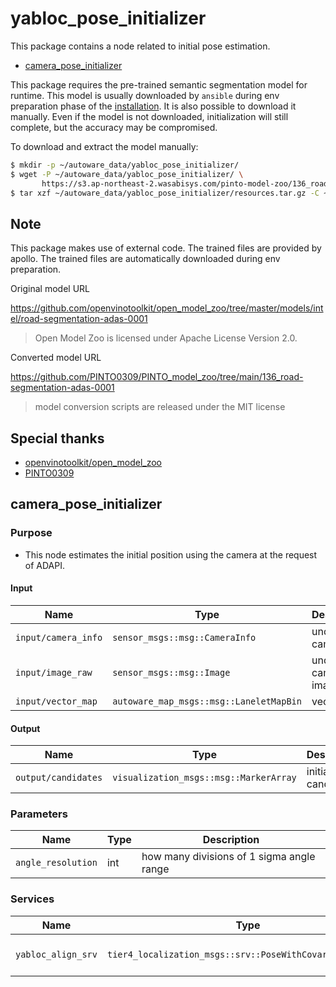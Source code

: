 # yabloc_pose_initializer

This package contains a node related to initial pose estimation.

- [camera_pose_initializer](#camera_pose_initializer)

This package requires the pre-trained semantic segmentation model for runtime. This model is usually downloaded by `ansible` during env preparation phase of the [installation](https://autowarefoundation.github.io/autoware-documentation/main/installation/autoware/source-installation/).
It is also possible to download it manually. Even if the model is not downloaded, initialization will still complete, but the accuracy may be compromised.

To download and extract the model manually:

```bash
$ mkdir -p ~/autoware_data/yabloc_pose_initializer/
$ wget -P ~/autoware_data/yabloc_pose_initializer/ \
       https://s3.ap-northeast-2.wasabisys.com/pinto-model-zoo/136_road-segmentation-adas-0001/resources.tar.gz
$ tar xzf ~/autoware_data/yabloc_pose_initializer/resources.tar.gz -C ~/autoware_data/yabloc_pose_initializer/
```

## Note

This package makes use of external code. The trained files are provided by apollo. The trained files are automatically downloaded during env preparation.

Original model URL

<https://github.com/openvinotoolkit/open_model_zoo/tree/master/models/intel/road-segmentation-adas-0001>

> Open Model Zoo is licensed under Apache License Version 2.0.

Converted model URL

<https://github.com/PINTO0309/PINTO_model_zoo/tree/main/136_road-segmentation-adas-0001>

> model conversion scripts are released under the MIT license

## Special thanks

- [openvinotoolkit/open_model_zoo](https://github.com/openvinotoolkit/open_model_zoo)
- [PINTO0309](https://github.com/PINTO0309)

## camera_pose_initializer

### Purpose

- This node estimates the initial position using the camera at the request of ADAPI.

#### Input

| Name                | Type                                    | Description              |
| ------------------- | --------------------------------------- | ------------------------ |
| `input/camera_info` | `sensor_msgs::msg::CameraInfo`          | undistorted camera info  |
| `input/image_raw`   | `sensor_msgs::msg::Image`               | undistorted camera image |
| `input/vector_map`  | `autoware_map_msgs::msg::LaneletMapBin` | vector map               |

#### Output

| Name                | Type                                   | Description             |
| ------------------- | -------------------------------------- | ----------------------- |
| `output/candidates` | `visualization_msgs::msg::MarkerArray` | initial pose candidates |

### Parameters

| Name               | Type | Description                               |
| ------------------ | ---- | ----------------------------------------- |
| `angle_resolution` | int  | how many divisions of 1 sigma angle range |

### Services

| Name               | Type                                                      | Description                     |
| ------------------ | --------------------------------------------------------- | ------------------------------- |
| `yabloc_align_srv` | `tier4_localization_msgs::srv::PoseWithCovarianceStamped` | initial pose estimation request |
